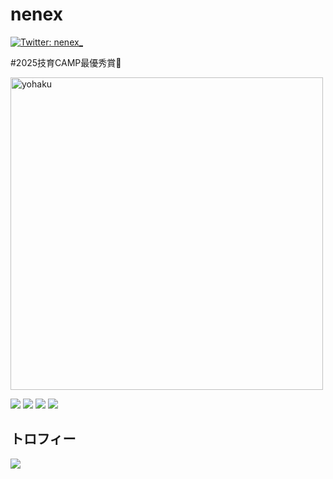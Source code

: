 # nenex
[![Twitter: nenex_](https://img.shields.io/twitter/follow/nenex?style=social)](https://twitter.com/r2e8l)

#2025技育CAMP最優秀賞🥇

<img width="500" height="500" alt="yohaku" src="https://github.com/user-attachments/assets/98ea0b1c-bbff-4c43-9c09-8ddd879119cb" />



  ![](http://github-profile-summary-cards.vercel.app/api/cards/repos-per-language?username=rinyaaa&theme=gruvbox)
  ![](http://github-profile-summary-cards.vercel.app/api/cards/most-commit-language?username=rinyaaa&theme=gruvbox)
  ![](http://github-profile-summary-cards.vercel.app/api/cards/stats?username=rinyaaa&theme=gruvbox)
  ![](http://github-profile-summary-cards.vercel.app/api/cards/productive-time?username=rinyaaa&theme=gruvbox&utcOffset=9)



## トロフィー
<div>
  <a href="https://github.com/ryo-ma/github-profile-trophy">
    <img src="https://github-profile-trophy.vercel.app/?username=rinyaaa">
  </a>
</div>
